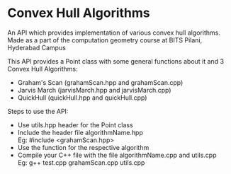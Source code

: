 # Convex Hull Algorithms

An API which provides implementation of various convex hull algorithms. Made as a part of the computation geometry course at BITS Pilani, Hyderabad Campus

This API provides a Point class with some general functions about it and 3 Convex Hull Algorithms:

-   Graham's Scan (grahamScan.hpp and grahamScan.cpp)
-   Jarvis March (jarvisMarch.hpp and jarvisMarch.cpp)
-   QuickHull (quickHull.hpp and quickHull.cpp)

Steps to use the API:

-   Use utils.hpp header for the Point class
-   Include the header file algorithmName.hpp  
    Eg:
    #include <grahamScan.hpp>
-   Use the function for the respective algorithm
-   Compile your C++ file with the file algorithmName.cpp and utils.cpp  
    Eg:
    g++ test.cpp grahamScan.cpp utils.cpp
